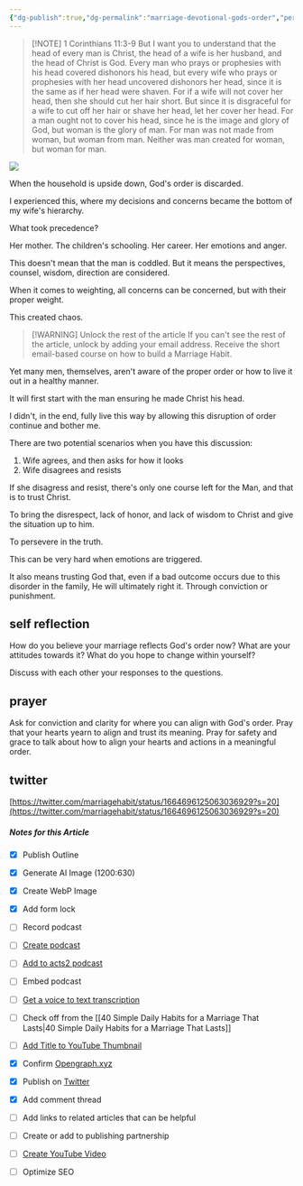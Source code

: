 ```yaml
---
{"dg-publish":true,"dg-permalink":"marriage-devotional-gods-order","permalink":"/marriage-devotional-gods-order/","metatags":{"description":"It's easy for a marriage to fall of out God's order.  Realign yourself now.","og:image":"https://res.cloudinary.com/dt9hlo5sw/image/upload/v1685729208/obsidian/image_ty3ovc.png"},"created":"2023-06-02T09:34:24.302-07:00"}
---
```



> [!NOTE] 1 Corinthians 11:3-9
> But I want you to understand that the head of every man is Christ, the head of a wife is her husband, and the head of Christ is God. Every man who prays or prophesies with his head covered dishonors his head, but every wife who prays or prophesies with her head uncovered dishonors her head, since it is the same as if her head were shaven. For if a wife will not cover her head, then she should cut her hair short. But since it is disgraceful for a wife to cut off her hair or shave her head, let her cover her head. For a man ought not to cover his head, since he is the image and glory of God, but woman is the glory of man. For man was not made from woman, but woman from man. Neither was man created for woman, but woman for man. 


![](https://res.cloudinary.com/dt9hlo5sw/image/upload/v1685729208/obsidian/image_ty3ovc.png)


When the household is upside down, God's order is discarded.

I experienced this, where my decisions and concerns became the bottom of my wife's hierarchy.

What took precedence?

Her mother.  The children's schooling.  Her career.  Her emotions and anger.

This doesn't mean that the man is coddled.  But it means the perspectives, counsel, wisdom, direction are considered.

When it comes to weighting, all concerns can be concerned, but with their proper weight.

This created chaos.

> [!WARNING] Unlock the rest of the article
> If you can't see the rest of the article, unlock by adding your email address.  Receive the short email-based course on how to build a Marriage Habit.
<div class="convertful-202420"></div>
<!--- form here -->
<div class="convertful-202420"></div>

Yet many men, themselves, aren't aware of the proper order or how to live it out in a healthy manner.

It will first start with the man ensuring he made Christ his head.

I didn't, in the end, fully live this way by allowing this disruption of order continue and bother me.

There are two potential scenarios when you have this discussion:

1) Wife agrees, and then asks for how it looks
2) Wife disagrees and resists

If she disagress and resist, there's only one course left for the Man, and that is to trust Christ.  

To bring the disrespect, lack of honor, and lack of wisdom to Christ and give the situation up to him.

To persevere in the truth.

This can be very hard when emotions are triggered.

It also means trusting God that, even if a bad outcome occurs due to this disorder in the family, He will ultimately right it.  Through conviction or punishment.

## self reflection
How do you believe your marriage reflects God's order now?
What are your attitudes towards it?
What do you hope to change within yourself?

Discuss with each other your responses to the questions.

## prayer
Ask for conviction and clarity for where you can align with God's order.  Pray that your hearts yearn to align and trust its meaning. Pray for safety and grace to talk about how to align your hearts and actions in a meaningful order.

## twitter
[https://twitter.com/marriagehabit/status/1664696125063036929?s=20](https://twitter.com/marriagehabit/status/1664696125063036929?s=20)


##### Notes for this Article
- [x] Publish Outline
- [x] Generate AI Image (1200:630)
- [x] Create WebP Image
- [x] Add form lock
- [ ] Record podcast
- [ ] [Create podcast](https://studio.podcast.co/login)
- [ ] [Add to acts2 podcast](https://app.bcast.fm/podcasts/1978)
- [ ] Embed podcast
- [ ] [Get a voice to text transcription](https://happyscribe.com) 
- [ ] Check off from the [[40 Simple Daily Habits for a Marriage That Lasts\|40 Simple Daily Habits for a Marriage That Lasts]]
- [ ] [Add Title to YouTube Thumbnail](https://pixelied.com)

- [x] Confirm [Opengraph.xyz](https://opengraph.xyz)
- [x] Publish on [Twitter](https://twitter.com)
- [x] Add comment thread

- [ ] Add links to related articles that can be helpful
- [ ] Create or add to publishing partnership

- [ ] [Create YouTube Video](https://flixier.com)
- [ ] Optimize SEO

